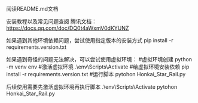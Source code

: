阅读README.md文档

安装教程以及常见问题查阅
腾讯文档：https://docs.qq.com/doc/DQ0t4aWxmV0dKYUNZ

如果遇到其他环境依赖问题，尝试使用指定版本的安装方式
pip install -r requirements.version.txt


如果遇到奇怪的问题无法解决，可以尝试使用虚拟环境：
#虚拟环境创建
python -m venv env
#激活虚拟环境
.\env\Scripts\Activate
#给虚拟环境安装依赖
pip install -r requirements.version.txt
#运行脚本
pytohon Honkai_Star_Rail.py

后续使用需要先激活虚拟环境再执行脚本
.\env\Scripts\Activate
pytohon Honkai_Star_Rail.py